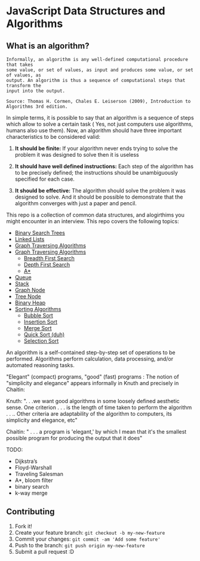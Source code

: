 # JavaScript Data Structures and Algorithms

## What is an algorithm?

```
Informally, an algorithm is any well-defined computational procedure that takes
some value, or set of values, as input and produces some value, or set of values, as
output. An algorithm is thus a sequence of computational steps that transform the
input into the output.

Source: Thomas H. Cormen, Chales E. Leiserson (2009), Introduction to Algorithms 3rd edition.
```

In simple terms, it is possible to say that an algorithm is a sequence of steps which allow to solve a certain task ( Yes, not just computers use algorithms, humans also use them). Now, an algorithm should have three important characteristics to be considered valid:

1. **It should be finite:** If your algorithm never ends trying to solve the problem it was designed to solve then it is useless

1. **It should have well defined instructions:** Each step of the algorithm has to be precisely defined; the instructions should be unambiguously specified for each case.

1. **It should be effective:** The algorithm should solve the problem it was designed to solve. And it should be possible to demonstrate that the algorithm converges with just a paper and pencil.

This repo is a collection of common data structures, and alogirthims you might encounter in an interview. This repo covers the following topics:

* [Binary Search Trees](https://github.com/JoeKarlsson1/data-structures/tree/master/binary-search-tree)
* [Linked Lists](https://github.com/JoeKarlsson1/data-structures/tree/master/linked-list)
* [Graph Traversing Algorithms](https://github.com/JoeKarlsson1/data-structures/tree/master/graph-traversing)
* [Graph Traversing Algorithms](https://github.com/JoeKarlsson1/data-structures/tree/master/graph-traversing)
  * [Breadth First Search](https://github.com/JoeKarlsson1/data-structures/blob/master/graph-traversing/breadth-first-search.js)
  * [Depth First Search](https://github.com/JoeKarlsson1/data-structures/blob/master/graph-traversing/depth-first-search.js)
  * [A*](https://github.com/JoeKarlsson1/data-structures/blob/master/graph-traversing/aStar.js)
* [Queue](https://github.com/JoeKarlsson1/data-structures/tree/master/queue)
* [Stack](https://github.com/JoeKarlsson1/data-structures/tree/master/stack)
* [Graph Node](https://github.com/JoeKarlsson1/data-structures/tree/master/graph)
* [Tree Node](https://github.com/JoeKarlsson1/data-structures/tree/master/tree)
* [Binary Heap](https://github.com/JoeKarlsson1/data-structures/tree/master/binary-heap)
* [Sorting Algorithms](https://github.com/JoeKarlsson1/data-structures/tree/master/sorting-algorithms)
  * [Bubble Sort](https://github.com/JoeKarlsson1/data-structures/blob/master/sorting-algorithms/bubblesort.js)
  * [Insertion Sort](https://github.com/JoeKarlsson1/data-structures/blob/master/sorting-algorithms/insertionsort.js)
  * [Merge Sort](https://github.com/JoeKarlsson1/data-structures/blob/master/sorting-algorithms/mergesort.js)
  * [Quick Sort (duh)](https://github.com/JoeKarlsson1/data-structures/blob/master/sorting-algorithms/quicksort.js)
  * [Selection Sort](https://github.com/JoeKarlsson1/data-structures/blob/master/sorting-algorithms/selectionsort.js)



An algorithm is a self-contained step-by-step set of operations to be performed. Algorithms perform calculation, data processing, and/or automated reasoning tasks.

"Elegant" (compact) programs, "good" (fast) programs : The notion of "simplicity and elegance" appears informally in Knuth and precisely in Chaitin:

Knuth: ". . .we want good algorithms in some loosely defined aesthetic sense. One criterion . . . is the length of time taken to perform the algorithm . . .. Other criteria are adaptability of the algorithm to computers, its simplicity and elegance, etc"

Chaitin: " . . . a program is 'elegant,' by which I mean that it's the smallest possible program for producing the output that it does"

TODO:
- Dijkstra’s
- Floyd-Warshall
- Traveling Salesman
- A*, bloom filter
- binary search
- k-way merge

## Contributing
1. Fork it!
2. Create your feature branch: ```git checkout -b my-new-feature```
3. Commit your changes: ```git commit -am 'Add some feature'```
4. Push to the branch: ````git push origin my-new-feature````
5. Submit a pull request :D